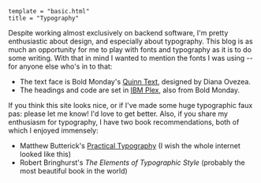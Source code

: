 ```
template = "basic.html"
title = "Typography"
```

Despite working almost exclusively on backend software, I'm pretty enthusiastic about design, and especially about typography. This blog is as much an opportunity for me to play with fonts and typography as it is to do some writing. With that in mind I wanted to mention the fonts I was using -- for anyone else who's in to that:

- The text face is Bold Monday's [Quinn Text][], designed by Diana Ovezea.
- The headings and code are set in [IBM Plex][], also from Bold Monday.

If you think this site looks nice, or if I've made some huge typographic faux pas: please let me know! I'd love to get better. Also, if you share my enthusiasm for typography, I have two book recommendations, both of which I enjoyed immensely:

- Matthew Butterick's [Practical Typography][] (I wish the whole internet looked like this)
- Robert Bringhurst's *The Elements of Typographic Style* (probably the most beautiful book in the world)

[Quinn Text]: https://boldmonday.com/typeface/quinn
[IBM Plex]: https://www.ibm.com/plex/
[Practical Typography]: https://practicaltypography.com/
